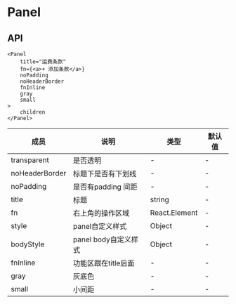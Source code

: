 # Panel 

## API
```
<Panel 
    title="运费条款" 
    fn={<a>+ 添加条款</a>}
    noPadding
    noHeaderBorder
    fnInline
    gray
    small
>
    children
</Panel>
```

成员 | 说明 | 类型 | 默认值
----|----|----|----
transparent|是否透明|-|-
noHeaderBorder|标题下是否有下划线| -| -
noPadding|是否有padding 间距|-|-
title|标题|string|-
fn|右上角的操作区域|React.Element|-
style|panel自定义样式|Object|-
bodyStyle|panel body自定义样式|Object|-
fnInline|功能区跟在title后面|-|-
gray|灰底色|-|-
small|小间距|-|-
